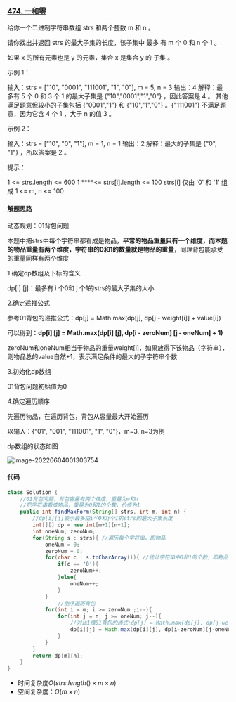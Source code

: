 ### [474. 一和零](https://leetcode.cn/problems/ones-and-zeroes/)

给你一个二进制字符串数组 strs 和两个整数 m 和 n 。

请你找出并返回 strs 的最大子集的长度，该子集中 最多 有 m 个 0 和 n 个 1 。

如果 x 的所有元素也是 y 的元素，集合 x 是集合 y 的 子集 。

示例 1：

输入：strs = ["10", "0001", "111001", "1", "0"], m = 5, n = 3
输出：4
解释：最多有 5 个 0 和 3 个 1 的最大子集是 {"10","0001","1","0"} ，因此答案是 4 。
其他满足题意但较小的子集包括 {"0001","1"} 和 {"10","1","0"} 。{"111001"} 不满足题意，因为它含 4 个 1 ，大于 n 的值 3 。

示例 2：

输入：strs = ["10", "0", "1"], m = 1, n = 1
输出：2
解释：最大的子集是 {"0", "1"} ，所以答案是 2 。


提示：

1 <= strs.length <= 600
1 ****<= strs[i].length <= 100
strs[i] 仅由 '0' 和 '1' 组成
1 <= m, n <= 100

#### 解题思路

动态规划：01背包问题

本题中把strs中每个字符串都看成是物品，**平常的物品重量只有一个维度，而本题的物品重量有两个维度，字符串的0和1的数量就是物品的重量**，同理背包能承受的重量同样有两个维度

1.确定dp数组及下标的含义

dp[i] [j]：最多有 i 个0和 j 个1的strs的最大子集的大小

2.确定递推公式

参考01背包的递推公式：dp[j] = Math.max(dp[j], dp[j - weight[i]] + value[i])

可以得到：**dp[i] [j] = Math.max(dp[i] [j], dp[i - zeroNum] [j - oneNum] + 1)**

zeroNum和oneNum相当于物品的重量weight[i]，如果放得下该物品（字符串），则物品总的value自然+1，表示满足条件的最大的子字符串个数

3.初始化dp数组

01背包问题初始值为0

4.确定遍历顺序

先遍历物品，在遍历背包，背包从容量最大开始遍历



以输入：{“01”, "001", "111001", "1", "0"}，m=3, n=3为例

dp数组的状态如图

![image-20220604001303754](https://palepics.oss-cn-guangzhou.aliyuncs.com/img/202206040013855.png)

#### 代码

```java
class Solution {
    //01背包问题，背包容量有两个维度，重量为m和n
    //把字符串看成物品，重量为0和1的个数，价值为1
    public int findMaxForm(String[] strs, int m, int n) {
        //dp[i][j]表示最多由i个0和j个1的strs的最大子集长度
        int[][] dp = new int[m+1][n+1];
        int oneNum, zeroNum;
        for(String s : strs){ //遍历每个字符串，即物品
            oneNum = 0;
            zeroNum = 0;
            for(char c : s.toCharArray()){ //统计字符串中0和1的个数，即物品的重量
                if(c == '0'){
                    zeroNum++;
                }else{
                    oneNum++;
                }
            }
                //倒序遍历背包
            for(int i = m; i >= zeroNum ;i--){
                for(int j = n; j >= oneNum; j--){
                    //对比1维01背包的通式:dp[j] = Math.max(dp[j], dp[j-weight[i]]+value[i])
                    dp[i][j] = Math.max(dp[i][j], dp[i-zeroNum][j-oneNum]+1);
                }
            }
        }
        return dp[m][n];
    }
}
```

- 时间复杂度$O(strs.length() \times m \times n)$
- 空间复杂度：$O(m \times n)$

